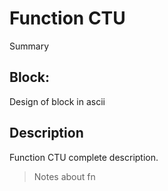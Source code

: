 # Function CTU
Summary

## Block:
Design of block in ascii

## Description
Function CTU complete description.
>Notes about fn

